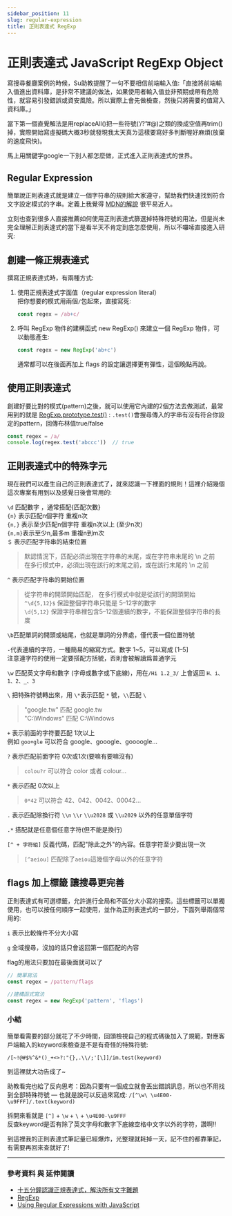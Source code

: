 ```yaml
---
sidebar_position: 11
slug: regular-expression
title: 正則表達式 RegExp
---
```


# 正則表達式 JavaScript RegExp Object

寫搜尋餐廳案例的時候，Su助教提醒了一句不要相信前端輸入值:「直接將前端輸入值進出資料庫，是非常不建議的做法，如果使用者輸入值並非預期或帶有危險性，就容易引發錯誤或資安風險。所以實際上會先做檢查，然後只將需要的值寫入資料庫。」

當下第一個直覺解法是用replaceAll()把一些符號(‘/?”#\@)之類的換成空值再trim()掉，實際開始寫虛擬碼大概3秒就發現我太天真ㄌ這樣要寫好多判斷喔好麻煩(放棄的速度飛快)。

馬上用關鍵字google一下別人都怎麼做，正式進入正則表達式的世界。

## Regular Expression

簡單說正則表達式就是建立一個字符串的規則給大家遵守，幫助我們快速找到符合文字設定模式的字串。定義上我覺得 [MDN的解說](https://developer.mozilla.org/zh-TW/docs/Web/JavaScript/Guide/Regular_Expressions) 很平易近人。

立刻也查到很多人直接推薦如何使用正則表達式篩選掉特殊符號的用法，但是尚未完全理解正則表達式的當下是看半天不肯定到底怎麼使用，所以不囉嗦直接進入研究:

## 創建一條正規表達式

撰寫正規表達式時，有兩種方式:  

1. 使用正規表達式字面值（regular expression literal）  
  把你想要的模式用兩個`/`包起來，直接寫死:  

    ```js
    const regex = /ab+c/
    ```
2. 呼叫 RegExp 物件的建構函式 new RegExp() 來建立一個 RegExp 物件，可以動態產生:
   
   ```js
   const regex = new RegExp('ab+c')
   ```

    通常都可以在後面再加上 flags 的設定讓選擇更有彈性，這個晚點再說。

## 使用正則表達式

創建好要比對的模式(pattern)之後，就可以使用它內建的2個方法去做測試，最常用到的就是 [RegExp.prototype.test()](https://developer.mozilla.org/en-US/docs/Web/JavaScript/Reference/Global_Objects/RegExp/test) :
`.test()`會搜尋傳入的字串有沒有符合你設定的pattern，回傳布林值true/false

```js
const regex = /a/
console.log(regex.test('abccc'))  // true
```

## 正則表達式中的特殊字元

現在我們可以產生自己的正則表達式了，就來認識一下裡面的規則！這裡介紹幾個這次專案有用到以及感覺日後會常用的:

`\d` 匹配數字 ，通常搭配{匹配次數}  
`{n}` 表示匹配n個字符 重複n次  
`{n,}` 表示至少匹配n個字符 重複n次以上 (至少n次)  
`{n,m}`表示至少n,最多m 重複n到m次  
`＄` 表示匹配字符串的結束位置  
>默認情況下，匹配必須出現在字符串的末尾，或在字符串末尾的 \\n 之前  
>在多行模式中，必須出現在該行的末尾之前，或在該行末尾的 \\n 之前  

`^` 表示匹配字符串的開始位置  
>從字符串的開頭開始匹配， 在多行模式中就是從該行的開頭開始  
> `^\d{5,12}$`    保證整個字符串只能是 5–12字的數字  
> `\d{5,12}`     保證字符串裡包含5–12個連續的數字，不能保證整個字符串的長度  

`\b`匹配單詞的開頭或結尾，也就是單詞的分界處，僅代表一個位置符號  

`-`代表連續的字符，一種簡易的縮寫方式。數字 1~5，可以寫成 [1–5]  
注意連字符的使用一定要搭配方括號，否則會被解讀爲普通字元  

`\w` 匹配英文字母和數字 (字母或數字或下底線)，用在`/Hi 1.2_3/` 上會返回 `H、i、1、2、_、3`

`\` 把特殊符號轉出來，用 `\*`表示匹配 `*` 號，`\\`匹配 `\`  
> "google\.tw"    匹配  google.tw  
> "C:\\Windows"   匹配  C:\Windows  

`+` 表示前面的字符要匹配 1次以上  
例如 `goo+gle` 可以符合 google、gooogle、goooogle...  

`?` 表示匹配前面字符 0次或1次(要嘛有要嘛沒有)  
> `colou?r` 可以符合 color 或者 colour...  

`*` 表示匹配 0次以上
> `0*42` 可以符合 42、042、0042、00042...

`.` 表示匹配除換行符 `\\n` `\\r` `\\u2028` 或 `\\u2029` 以外的任意單個字符

`.*` 搭配就是任意個任意字符(但不能是換行)

`[^ + 字符組]` 反義代碼，匹配"除此之外"的內容。任意字符至少要出現一次
> `[^aeiou]` 匹配除了`aeiou`這幾個字母以外的任意字符

## flags 加上標籤 讓搜尋更完善

正則表達式有可選標籤，允許進行全局和不區分大小寫的搜索。這些標籤可以單獨使用，也可以按任何順序一起使用，並作為正則表達式的一部分，下面列舉兩個常用的:

`i` 表示比較條件不分大小寫

`g` 全域搜尋，沒加的話只會返回第一個匹配的內容

flag的用法只要加在最後面就可以了

```js
// 簡單寫法
const regex = /pattern/flags

//建構函式寫法
const regex = new RegExp('pattern', 'flags')
```

### 小結 

簡單看需要的部分就花了不少時間，回頭檢視自己的程式碼後加入了規範，對應客戶端輸入的keyword來檢查是不是有奇怪的特殊符號:

`/[~!@#$%^&*()_+<>?:"{},.\\/;'[\]]/im.test(keyword)`  

到這裡就大功告成了~  

助教看完也給了反向思考：因為只要有一個成立就會丟出錯誤訊息，所以也不用找到全部特殊符號 — 也就是說可以反過來寫成: `/[^\w\ \u4E00-\u9FFF]/.text(keyword)`

拆開來看就是 `[^]` + `\w` + `\` + `\u4E00-\u9FFF`  
反查keyword是否有除了英文字母和數字下底線空格中文字以外的字符，讚啊!!

到這裡我的正則表達式筆記量已經爆炸，光整理就耗掉一天，記不住的都靠筆記，有需要再回來查就好了!

---

### 參考資料 與 延伸閱讀

* [十五分鐘認識正規表達式，解決所有文字難題](https://5xruby.tw/posts/15min-regular-expression)
* [RegExp](https://developer.mozilla.org/en-US/docs/Web/JavaScript/Reference/Global_Objects/RegExp)
* [Using Regular Expressions with JavaScript](https://www.regular-expressions.info/javascript.html)
